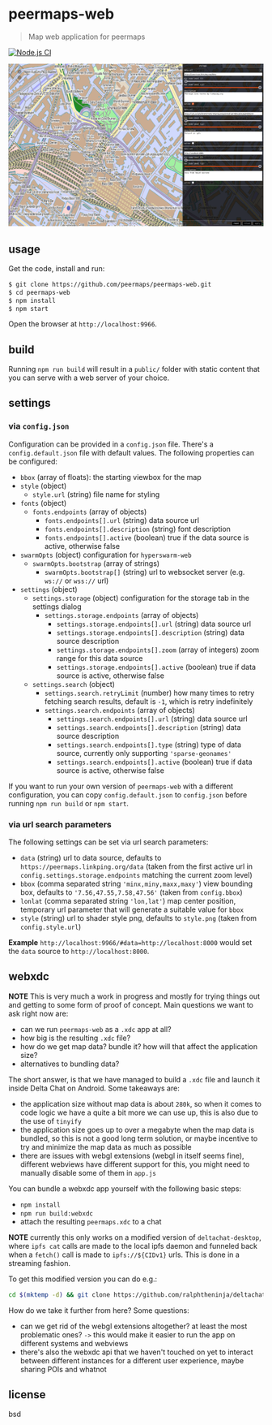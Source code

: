 # peermaps-web

> Map web application for peermaps

[![Node.js CI](https://github.com/peermaps/peermaps-web/actions/workflows/node.js.yml/badge.svg)](https://github.com/peermaps/peermaps-web/actions/workflows/node.js.yml)

![image](image.png)

## usage

Get the code, install and run:

```
$ git clone https://github.com/peermaps/peermaps-web.git
$ cd peermaps-web
$ npm install
$ npm start
```

Open the browser at `http://localhost:9966`.

## build

Running `npm run build` will result in a `public/` folder with static content that you can serve with a web server of your choice.

## settings

### via `config.json`

Configuration can be provided in a `config.json` file. There's a `config.default.json` file with default values. The following properties can be configured:

* `bbox` (array of floats): the starting viewbox for the map
* `style` (object)
  * `style.url` (string) file name for styling
* `fonts` (object)
  * `fonts.endpoints` (array of objects)
    * `fonts.endpoints[].url` (string) data source url
    * `fonts.endpoints[].description` (string) font description
    * `fonts.endpoints[].active` (boolean) true if the data source is active, otherwise false
* `swarmOpts` (object) configuration for `hyperswarm-web`
  * `swarmOpts.bootstrap` (array of strings)
    * `swarmOpts.bootstrap[]` (string) url to websocket server (e.g. `ws://` or `wss://` url)
* `settings` (object)
  * `settings.storage` (object) configuration for the storage tab in the settings dialog
    * `settings.storage.endpoints` (array of objects)
      * `settings.storage.endpoints[].url` (string) data source url
      * `settings.storage.endpoints[].description` (string) data source description
      * `settings.storage.endpoints[].zoom` (array of integers) zoom range for this data source
      * `settings.storage.endpoints[].active` (boolean) true if data source is active, otherwise false
  * `settings.search` (object)
    * `settings.search.retryLimit` (number) how many times to retry fetching search results, default is `-1`, which is retry indefinitely
    * `settings.search.endpoints` (array of objects)
      * `settings.search.endpoints[].url` (string) data source url
      * `settings.search.endpoints[].description` (string) data source description
      * `settings.search.endpoints[].type` (string) type of data source, currently only supporting `'sparse-geonames'`
      * `settings.search.endpoints[].active` (boolean) true if data source is active, otherwise false

If you want to run your own version of `peermaps-web` with a different configuration, you can copy `config.default.json` to `config.json` before running `npm run build` or `npm start`.

### via url search parameters

The following settings can be set via url search parameters:

* `data` (string) url to data source, defaults to `https://peermaps.linkping.org/data` (taken from the first active url in `config.settings.storage.endpoints` matching the current zoom level)
* `bbox` (comma separated string `'minx,miny,maxx,maxy'`) view bounding box, defaults to `'7.56,47.55,7.58,47.56'` (taken from `config.bbox`)
* `lonlat` (comma separated string `'lon,lat'`) map center position, temporary url parameter that will generate a suitable value for `bbox`
* `style` (string) url to shader style png, defaults to `style.png` (taken from `config.style.url`)

**Example** `http://localhost:9966/#data=http://localhost:8000` would set the `data` source to `http://localhost:8000`.

## webxdc

**NOTE** This is very much a work in progress and mostly for trying things out and getting to some form of proof of concept. Main questions we want to ask right now are:

* can we run `peermaps-web` as a `.xdc` app at all?
* how big is the resulting `.xdc` file?
* how do we get map data? bundle it? how will that affect the application size?
* alternatives to bundling data?

The short answer, is that we have managed to build a `.xdc` file and launch it inside Delta Chat on Android. Some takeaways are:

* the application size without map data is about `280k`, so when it comes to code logic we have a quite a bit more we can use up, this is also due to the use of `tinyify`
* the application size goes up to over a megabyte when the map data is bundled, so this is not a good long term solution, or maybe incentive to try and minimize the map data as much as possible
* there are issues with webgl extensions (webgl in itself seems fine), different webviews have different support for this, you might need to manually disable some of them in `app.js`

You can bundle a webxdc app yourself with the following basic steps:

* `npm install`
* `npm run build:webxdc`
* attach the resulting `peermaps.xdc` to a chat

**NOTE** currently this only works on a modified version of `deltachat-desktop`, where `ipfs cat` calls are made to the local ipfs daemon and funneled back when a `fetch()` call is made to `ipfs://${CIDv1}` urls. This is done in a streaming fashion.

To get this modified version you can do e.g.:

```sh
cd $(mktemp -d) && git clone https://github.com/ralphtheninja/deltachat-desktop.git -b ipfs-experimental && cd deltachat-desktop && npm i && npm run dev
```

How do we take it further from here? Some questions:

* can we get rid of the webgl extensions altogether? at least the most problematic ones? `->` this would make it easier to run the app on different systems and webviews
* there's also the webxdc api that we haven't touched on yet to interact between different instances for a different user experience, maybe sharing POIs and whatnot

## license

bsd
